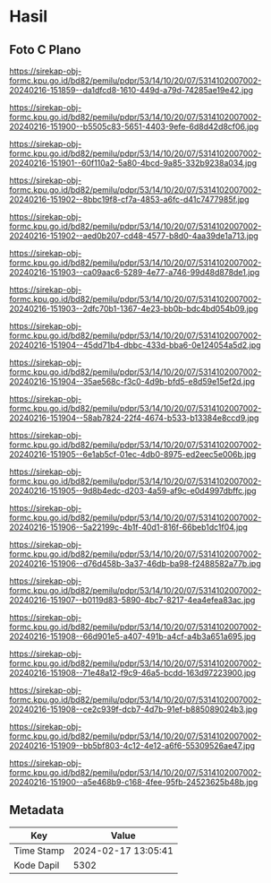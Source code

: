 # Hasil

## Foto C Plano

https://sirekap-obj-formc.kpu.go.id/bd82/pemilu/pdpr/53/14/10/20/07/5314102007002-20240216-151859--da1dfcd8-1610-449d-a79d-74285ae19e42.jpg

https://sirekap-obj-formc.kpu.go.id/bd82/pemilu/pdpr/53/14/10/20/07/5314102007002-20240216-151900--b5505c83-5651-4403-9efe-6d8d42d8cf06.jpg

https://sirekap-obj-formc.kpu.go.id/bd82/pemilu/pdpr/53/14/10/20/07/5314102007002-20240216-151901--60f110a2-5a80-4bcd-9a85-332b9238a034.jpg

https://sirekap-obj-formc.kpu.go.id/bd82/pemilu/pdpr/53/14/10/20/07/5314102007002-20240216-151902--8bbc19f8-cf7a-4853-a6fc-d41c7477985f.jpg

https://sirekap-obj-formc.kpu.go.id/bd82/pemilu/pdpr/53/14/10/20/07/5314102007002-20240216-151902--aed0b207-cd48-4577-b8d0-4aa39de1a713.jpg

https://sirekap-obj-formc.kpu.go.id/bd82/pemilu/pdpr/53/14/10/20/07/5314102007002-20240216-151903--ca09aac6-5289-4e77-a746-99d48d878de1.jpg

https://sirekap-obj-formc.kpu.go.id/bd82/pemilu/pdpr/53/14/10/20/07/5314102007002-20240216-151903--2dfc70b1-1367-4e23-bb0b-bdc4bd054b09.jpg

https://sirekap-obj-formc.kpu.go.id/bd82/pemilu/pdpr/53/14/10/20/07/5314102007002-20240216-151904--45dd71b4-dbbc-433d-bba6-0e124054a5d2.jpg

https://sirekap-obj-formc.kpu.go.id/bd82/pemilu/pdpr/53/14/10/20/07/5314102007002-20240216-151904--35ae568c-f3c0-4d9b-bfd5-e8d59e15ef2d.jpg

https://sirekap-obj-formc.kpu.go.id/bd82/pemilu/pdpr/53/14/10/20/07/5314102007002-20240216-151904--58ab7824-22f4-4674-b533-b13384e8ccd9.jpg

https://sirekap-obj-formc.kpu.go.id/bd82/pemilu/pdpr/53/14/10/20/07/5314102007002-20240216-151905--6e1ab5cf-01ec-4db0-8975-ed2eec5e006b.jpg

https://sirekap-obj-formc.kpu.go.id/bd82/pemilu/pdpr/53/14/10/20/07/5314102007002-20240216-151905--9d8b4edc-d203-4a59-af9c-e0d4997dbffc.jpg

https://sirekap-obj-formc.kpu.go.id/bd82/pemilu/pdpr/53/14/10/20/07/5314102007002-20240216-151906--5a22199c-4b1f-40d1-816f-66beb1dc1f04.jpg

https://sirekap-obj-formc.kpu.go.id/bd82/pemilu/pdpr/53/14/10/20/07/5314102007002-20240216-151906--d76d458b-3a37-46db-ba98-f2488582a77b.jpg

https://sirekap-obj-formc.kpu.go.id/bd82/pemilu/pdpr/53/14/10/20/07/5314102007002-20240216-151907--b0119d83-5890-4bc7-8217-4ea4efea83ac.jpg

https://sirekap-obj-formc.kpu.go.id/bd82/pemilu/pdpr/53/14/10/20/07/5314102007002-20240216-151908--66d901e5-a407-491b-a4cf-a4b3a651a695.jpg

https://sirekap-obj-formc.kpu.go.id/bd82/pemilu/pdpr/53/14/10/20/07/5314102007002-20240216-151908--71e48a12-f9c9-46a5-bcdd-163d97223900.jpg

https://sirekap-obj-formc.kpu.go.id/bd82/pemilu/pdpr/53/14/10/20/07/5314102007002-20240216-151908--ce2c939f-dcb7-4d7b-91ef-b885089024b3.jpg

https://sirekap-obj-formc.kpu.go.id/bd82/pemilu/pdpr/53/14/10/20/07/5314102007002-20240216-151909--bb5bf803-4c12-4e12-a6f6-55309526ae47.jpg

https://sirekap-obj-formc.kpu.go.id/bd82/pemilu/pdpr/53/14/10/20/07/5314102007002-20240216-151900--a5e468b9-c168-4fee-95fb-24523625b48b.jpg


## Metadata

| Key        | Value               |
| ---------- | ------------------- |
| Time Stamp | 2024-02-17 13:05:41 |
| Kode Dapil | 5302                |



